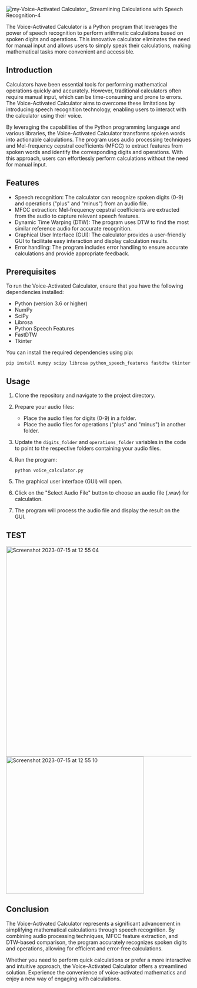 
![my-Voice-Activated Calculator_ Streamlining Calculations with Speech Recognition-4](https://github.com/Yassine-Squalli-Houssaini/Voice-Activated-Calculator-Streamlining-Calculations-with-Speech-Recognition/assets/127676452/af73ea57-e424-4e79-afc7-252d287d5a73)


  
The Voice-Activated Calculator is a Python program that leverages the power of speech recognition to perform arithmetic calculations based on spoken digits and operations. This innovative calculator eliminates the need for manual input and allows users to simply speak their calculations, making mathematical tasks more convenient and accessible.

## Introduction

Calculators have been essential tools for performing mathematical operations quickly and accurately. However, traditional calculators often require manual input, which can be time-consuming and prone to errors. The Voice-Activated Calculator aims to overcome these limitations by introducing speech recognition technology, enabling users to interact with the calculator using their voice.

By leveraging the capabilities of the Python programming language and various libraries, the Voice-Activated Calculator transforms spoken words into actionable calculations. The program uses audio processing techniques and Mel-frequency cepstral coefficients (MFCC) to extract features from spoken words and identify the corresponding digits and operations. With this approach, users can effortlessly perform calculations without the need for manual input.

## Features

- Speech recognition: The calculator can recognize spoken digits (0-9) and operations ("plus" and "minus") from an audio file.
- MFCC extraction: Mel-frequency cepstral coefficients are extracted from the audio to capture relevant speech features.
- Dynamic Time Warping (DTW): The program uses DTW to find the most similar reference audio for accurate recognition.
- Graphical User Interface (GUI): The calculator provides a user-friendly GUI to facilitate easy interaction and display calculation results.
- Error handling: The program includes error handling to ensure accurate calculations and provide appropriate feedback.

## Prerequisites

To run the Voice-Activated Calculator, ensure that you have the following dependencies installed:

- Python (version 3.6 or higher)
- NumPy
- SciPy
- Librosa
- Python Speech Features
- FastDTW
- Tkinter

You can install the required dependencies using pip:

```
pip install numpy scipy librosa python_speech_features fastdtw tkinter
```

## Usage

1. Clone the repository and navigate to the project directory.

2. Prepare your audio files:

   - Place the audio files for digits (0-9) in a folder.
   - Place the audio files for operations ("plus" and "minus") in another folder.

3. Update the `digits_folder` and `operations_folder` variables in the code to point to the respective folders containing your audio files.

4. Run the program:

   ```
   python voice_calculator.py
   ```

5. The graphical user interface (GUI) will open.

6. Click on the "Select Audio File" button to choose an audio file (.wav) for calculation.

7. The program will process the audio file and display the result on the GUI.

## TEST 
<img width="572" alt="Screenshot 2023-07-15 at 12 55 04" src="https://github.com/Yassine-Squalli-Houssaini/Voice-Activated-Calculator-Streamlining-Calculations-with-Speech-Recognition/assets/127676452/2f488c7d-336c-4eff-8d5c-02a9072fb8aa">

<img width="374" alt="Screenshot 2023-07-15 at 12 55 10" src="https://github.com/Yassine-Squalli-Houssaini/Voice-Activated-Calculator-Streamlining-Calculations-with-Speech-Recognition/assets/127676452/13f18246-7276-484c-bc29-4742ea8716b3">




## Conclusion

The Voice-Activated Calculator represents a significant advancement in simplifying mathematical calculations through speech recognition. By combining audio processing techniques, MFCC feature extraction, and DTW-based comparison, the program accurately recognizes spoken digits and operations, allowing for efficient and error-free calculations.

Whether you need to perform quick calculations or prefer a more interactive and intuitive approach, the Voice-Activated Calculator offers a streamlined solution. Experience the convenience of voice-activated mathematics and enjoy a new way of engaging with calculations.

